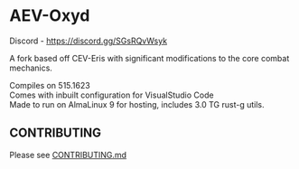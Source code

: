 #  AEV-Oxyd
Discord - https://discord.gg/SGsRQvWsyk

A fork based off CEV-Eris with significant modifications to the core combat mechanics.

Compiles on 515.1623 <br>
Comes with inbuilt configuration for VisualStudio Code <br>
Made to run on AlmaLinux 9 for hosting, includes 3.0 TG rust-g utils. <br>

## CONTRIBUTING

Please see [CONTRIBUTING.md](CONTRIBUTING.md)
